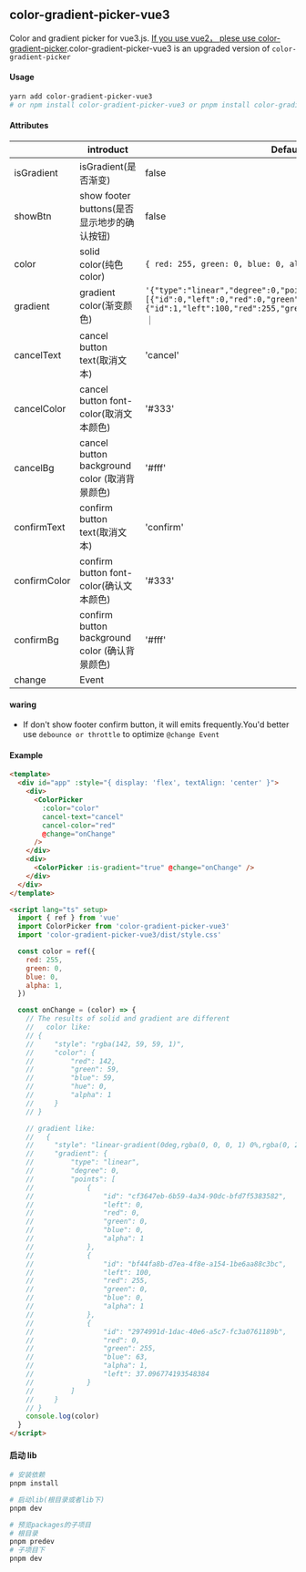 <!--
 * @Descripttion:
 * @version:
 * @Author: June
 * @Date: 2023-03-17 22:02:02
 * @LastEditors: June
 * @LastEditTime: 2023-10-04 12:34:58
-->

## color-gradient-picker-vue3

Color and gradient picker for vue3.js. [If you use vue2， plese use color-gradient-picker](https://github.com/arthay/vue-color-gradient-picker).color-gradient-picker-vue3 is an upgraded version of `color-gradient-picker`
#### Usage

```bash
yarn add color-gradient-picker-vue3
# or npm install color-gradient-picker-vue3 or pnpm install color-gradient-picker-vue3
```

#### Attributes

|              | introduct                                      | Default                                                                                                                                                          |
| ------------ | ---------------------------------------------- | ---------------------------------------------------------------------------------------------------------------------------------------------------------------- |
| isGradient   | isGradient(是否渐变)                           | false                                                                                                                                                            |
| showBtn      | show footer buttons(是否显示地步的确认按钮)    | false                                                                                                                                                            |
| color        | solid color(纯色 color)                        | `{ red: 255, green: 0, blue: 0, alpha: 1 }`                                                                                                                      |
| gradient     | gradient color(渐变颜色)                       | `'{"type":"linear","degree":0,"points":[{"id":0,"left":0,"red":0,"green":0,"blue":0,"alpha":1},{"id":1,"left":100,"red":255,"green":0,"blue":0,"alpha":1}]}'` ｜ |
| cancelText   | cancel button text(取消文本)                   | 'cancel'                                                                                                                                                         |
| cancelColor  | cancel button font-color(取消文本颜色)         | '#333'                                                                                                                                                           |
| cancelBg     | cancel button background color (取消背景颜色)  | '#fff'                                                                                                                                                           |
| confirmText  | confirm button text(取消文本)                  | 'confirm'                                                                                                                                                        |
| confirmColor | confirm button font-color(确认文本颜色)        | '#333'                                                                                                                                                           |
| confirmBg    | confirm button background color (确认背景颜色) | '#fff'                                                                                                                                                           |
| change       | Event                                          |                                                                                                                                                                  |

#### waring

- If don't show footer confirm button, it will emits frequently.You'd better use `debounce or throttle` to optimize `@change Event`

#### Example

```html
<template>
  <div id="app" :style="{ display: 'flex', textAlign: 'center' }">
    <div>
      <ColorPicker
        :color="color"
        cancel-text="cancel"
        cancel-color="red"
        @change="onChange"
      />
    </div>
    <div>
      <ColorPicker :is-gradient="true" @change="onChange" />
    </div>
  </div>
</template>

<script lang="ts" setup>
  import { ref } from 'vue'
  import ColorPicker from 'color-gradient-picker-vue3'
  import 'color-gradient-picker-vue3/dist/style.css'

  const color = ref({
    red: 255,
    green: 0,
    blue: 0,
    alpha: 1,
  })

  const onChange = (color) => {
    // The results of solid and gradient are different
    //   color like:
    // {
    //     "style": "rgba(142, 59, 59, 1)",
    //     "color": {
    //         "red": 142,
    //         "green": 59,
    //         "blue": 59,
    //         "hue": 0,
    //         "alpha": 1
    //     }
    // }

    // gradient like:
    //   {
    //     "style": "linear-gradient(0deg,rgba(0, 0, 0, 1) 0%,rgba(0, 255, 63, 1) 37.096774193548384%,rgba(255, 0, 0, 1) 100%)",
    //     "gradient": {
    //         "type": "linear",
    //         "degree": 0,
    //         "points": [
    //             {
    //                 "id": "cf3647eb-6b59-4a34-90dc-bfd7f5383582",
    //                 "left": 0,
    //                 "red": 0,
    //                 "green": 0,
    //                 "blue": 0,
    //                 "alpha": 1
    //             },
    //             {
    //                 "id": "bf44fa8b-d7ea-4f8e-a154-1be6aa88c3bc",
    //                 "left": 100,
    //                 "red": 255,
    //                 "green": 0,
    //                 "blue": 0,
    //                 "alpha": 1
    //             },
    //             {
    //                 "id": "2974991d-1dac-40e6-a5c7-fc3a0761189b",
    //                 "red": 0,
    //                 "green": 255,
    //                 "blue": 63,
    //                 "alpha": 1,
    //                 "left": 37.096774193548384
    //             }
    //         ]
    //     }
    // }
    console.log(color)
  }
</script>
```

#### 启动 lib

```bash
# 安装依赖
pnpm install

# 启动lib(根目录或者lib下)
pnpm dev

# 预览packages的子项目
# 根目录
pnpm predev
# 子项目下
pnpm dev
```
